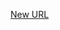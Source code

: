 



[New URL](../file-___home_harshil_Desktop_open-source_palisadoes_talawa_lib_widgets_venue_card/)


